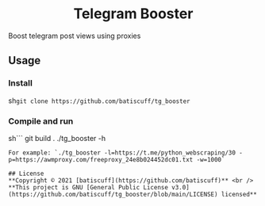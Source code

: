 <h1 align="center">Telegram Booster</h1>
Boost telegram post views using proxies

## Usage
### Install
sh```git clone https://github.com/batiscuff/tg_booster```
### Compile and run
sh```
git build .
./tg_booster -h
```
For example: `./tg_booster -l=https://t.me/python_webscraping/30 -p=https://awmproxy.com/freeproxy_24e8b024452dc01.txt -w=1000`

## License
**Copyright © 2021 [batiscuff](https://github.com/batiscuff)** <br />
**This project is GNU [General Public License v3.0](https://github.com/batiscuff/tg_booster/blob/main/LICENSE) licensed**
